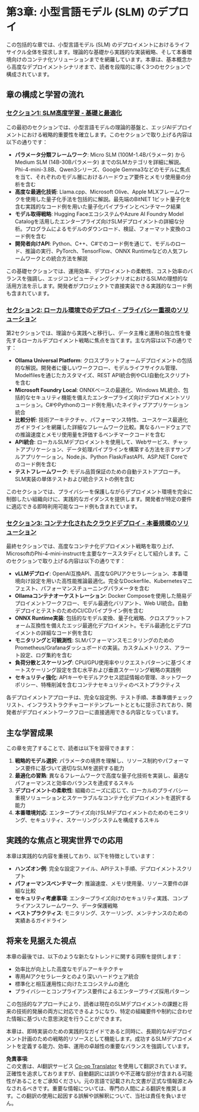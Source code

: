<!--
CO_OP_TRANSLATOR_METADATA:
{
  "original_hash": "6cf75ae5b01949656a3ad41425c7ffe4",
  "translation_date": "2025-07-22T04:51:29+00:00",
  "source_file": "Module03/README.md",
  "language_code": "ja"
}
-->
# 第3章: 小型言語モデル (SLM) のデプロイ

この包括的な章では、小型言語モデル (SLM) のデプロイメントにおけるライフサイクル全体を探求します。理論的な基礎から実践的な実装戦略、そして本番環境向けのコンテナ化ソリューションまでを網羅しています。本章は、基本概念から高度なデプロイメントシナリオまで、読者を段階的に導く3つのセクションで構成されています。

## 章の構成と学習の流れ

### **[セクション1: SLM高度学習 - 基礎と最適化](./01.SLMAdvancedLearning.md)**
この最初のセクションでは、小型言語モデルの理論的基盤と、エッジAIデプロイメントにおける戦略的重要性を確立します。このセクションで取り上げる内容は以下の通りです：

- **パラメータ分類フレームワーク**: Micro SLM (100M-1.4Bパラメータ) からMedium SLM (14B-30Bパラメータ) までのSLMカテゴリを詳細に解説。Phi-4-mini-3.8B、Qwen3シリーズ、Google Gemma3などのモデルに焦点を当て、それぞれのモデル層におけるハードウェア要件とメモリ使用量の分析を含む
- **高度な最適化技術**: Llama.cpp、Microsoft Olive、Apple MLXフレームワークを使用した量子化手法を包括的に解説。最先端のBitNET 1ビット量子化を含む実践的なコード例を用いた量子化パイプラインとベンチマーク結果
- **モデル取得戦略**: Hugging FaceエコシステムやAzure AI Foundry Model Catalogを活用したエンタープライズ向けSLMデプロイメントの詳細な分析。プログラムによるモデルのダウンロード、検証、フォーマット変換のコード例を含む
- **開発者向けAPI**: Python、C++、C#でのコード例を通じて、モデルのロード、推論の実行、PyTorch、TensorFlow、ONNX Runtimeなどの人気フレームワークとの統合方法を解説

この基礎セクションでは、運用効率、デプロイメントの柔軟性、コスト効率のバランスを強調し、エッジコンピューティングシナリオにおけるSLMの理想的な活用方法を示します。開発者がプロジェクトで直接実装できる実践的なコード例も含まれています。

### **[セクション2: ローカル環境でのデプロイ - プライバシー重視のソリューション](./02.DeployingSLMinLocalEnv.md)**
第2セクションでは、理論から実践へと移行し、データ主権と運用の独立性を優先するローカルデプロイメント戦略に焦点を当てます。主な内容は以下の通りです：

- **Ollama Universal Platform**: クロスプラットフォームデプロイメントの包括的な解説。開発者に優しいワークフロー、モデルライフサイクル管理、Modelfilesを通じたカスタマイズ、REST API統合例やCLI自動化スクリプトを含む
- **Microsoft Foundry Local**: ONNXベースの最適化、Windows ML統合、包括的なセキュリティ機能を備えたエンタープライズ向けデプロイメントソリューション。C#やPythonのコード例を用いたネイティブアプリケーション統合
- **比較分析**: 技術アーキテクチャ、パフォーマンス特性、ユースケース最適化ガイドラインを網羅した詳細なフレームワーク比較。異なるハードウェアでの推論速度とメモリ使用量を評価するベンチマークコードを含む
- **API統合**: ローカルSLMデプロイメントを使用して、Webサービス、チャットアプリケーション、データ処理パイプラインを構築する方法を示すサンプルアプリケーション。Node.js、Python Flask/FastAPI、ASP.NET Coreでのコード例を含む
- **テストフレームワーク**: モデル品質保証のための自動テストアプローチ。SLM実装の単体テストおよび統合テストの例を含む

このセクションでは、プライバシーを保護しながらデプロイメント環境を完全に制御したい組織向けに、実践的なガイダンスを提供します。開発者が特定の要件に適応できる即時利用可能なコード例も含まれています。

### **[セクション3: コンテナ化されたクラウドデプロイ - 本番規模のソリューション](./03.DeployingSLMinCloud.md)**
最終セクションでは、高度なコンテナ化デプロイメント戦略を取り上げ、MicrosoftのPhi-4-mini-instructを主要なケーススタディとして紹介します。このセクションで取り上げる内容は以下の通りです：

- **vLLMデプロイ**: OpenAI互換API、高度なGPUアクセラレーション、本番環境向け設定を用いた高性能推論最適化。完全なDockerfile、Kubernetesマニフェスト、パフォーマンスチューニングパラメータを含む
- **Ollamaコンテナオーケストレーション**: Docker Composeを使用した簡易デプロイメントワークフロー、モデル最適化バリアント、Web UI統合。自動デプロイとテストのためのCI/CDパイプライン例を含む
- **ONNX Runtime実装**: 包括的なモデル変換、量子化戦略、クロスプラットフォーム互換性を備えたエッジ最適化デプロイメント。モデル最適化とデプロイメントの詳細なコード例を含む
- **モニタリングと可観測性**: SLMパフォーマンスモニタリングのためのPrometheus/Grafanaダッシュボードの実装。カスタムメトリクス、アラート設定、ログ集約を含む
- **負荷分散とスケーリング**: CPU/GPU使用率やリクエストパターンに基づくオートスケーリング設定を含む水平および垂直スケーリング戦略の実践例
- **セキュリティ強化**: APIキーやモデルアクセス認証情報の管理、ネットワークポリシー、特権削減を含むコンテナセキュリティのベストプラクティス

各デプロイメントアプローチは、完全な設定例、テスト手順、本番準備チェックリスト、インフラストラクチャコードテンプレートとともに提示されており、開発者がデプロイメントワークフローに直接適用できる内容となっています。

## 主な学習成果

この章を完了することで、読者は以下を習得できます：

1. **戦略的モデル選択**: パラメータの境界を理解し、リソース制約やパフォーマンス要件に基づいて適切なSLMを選択する能力
2. **最適化の習熟**: 異なるフレームワークで高度な量子化技術を実装し、最適なパフォーマンスと効率のバランスを達成するスキル
3. **デプロイメントの柔軟性**: 組織のニーズに応じて、ローカルのプライバシー重視ソリューションとスケーラブルなコンテナ化デプロイメントを選択する能力
4. **本番環境対応**: エンタープライズ向けSLMデプロイメントのためのモニタリング、セキュリティ、スケーリングシステムを構成するスキル

## 実践的な焦点と現実世界での応用

本章は実践的な内容を重視しており、以下を特徴としています：

- **ハンズオン例**: 完全な設定ファイル、APIテスト手順、デプロイメントスクリプト
- **パフォーマンスベンチマーク**: 推論速度、メモリ使用量、リソース要件の詳細な比較
- **セキュリティ考慮事項**: エンタープライズ向けのセキュリティ実践、コンプライアンスフレームワーク、データ保護戦略
- **ベストプラクティス**: モニタリング、スケーリング、メンテナンスのための実績あるガイドライン

## 将来を見据えた視点

本章の最後では、以下のような新たなトレンドに関する洞察を提供します：

- 効率比が向上した高度なモデルアーキテクチャ
- 専用AIアクセラレータとのより深いハードウェア統合
- 標準化と相互運用性に向けたエコシステムの進化
- プライバシーとコンプライアンス要件によるエンタープライズ採用パターン

この包括的なアプローチにより、読者は現在のSLMデプロイメントの課題と将来の技術的発展の両方に対応できるようになり、特定の組織要件や制約に合わせた情報に基づいた意思決定を行うことができます。

本章は、即時実装のための実践的なガイドであると同時に、長期的なAIデプロイメント計画のための戦略的リソースとして機能します。成功するSLMデプロイメントを定義する能力、効率、運用の卓越性の重要なバランスを強調しています。

**免責事項**:  
この文書は、AI翻訳サービス [Co-op Translator](https://github.com/Azure/co-op-translator) を使用して翻訳されています。正確性を追求しておりますが、自動翻訳には誤りや不正確な部分が含まれる可能性があることをご承知ください。元の言語で記載された文書が正式な情報源とみなされるべきです。重要な情報については、専門の人間による翻訳を推奨します。この翻訳の使用に起因する誤解や誤解釈について、当社は責任を負いません。